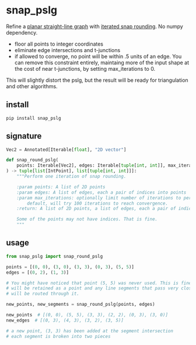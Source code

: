 # snap_pslg

Refine a [planar straight-line graph](https://en.wikipedia.org/wiki/Planar_straight-line_graph) with [iterated snap rounding](https://citeseerx.ist.psu.edu/viewdoc/summary?doi=10.1.1.23.220). No numpy dependency.

* floor all points to integer coordinates
* eliminate edge intersections and t-junctions
* if allowed to converge, no point will be within .5 units of an edge. You can remove this constraint entirely, maintaing more of the input shape at the cost of near t-junctions, by setting max_iterations to 0.

This will slightly distort the pslg, but the result will be ready for triangulation and other algorithms.

## install
~~~
pip install snap_pslg
~~~

## signature
~~~python
Vec2 = Annotated[Iterable[float], "2D vector"]

def snap_round_pslg(
    points: Iterable[Vec2], edges: Iterable[tuple[int, int]], max_iterations: int = 100
) -> tuple[list[IntPoint], list[tuple[int, int]]]:
    """Perform one iteration of snap rounding.

    :param points: A list of 2D points
    :param edges: A list of edges, each a pair of indices into points
    :param max_iterations: optionally limit number of iterations to perform. By
        default, will try 100 iterations to reach convergence.
    :return: A list of 2D points, a list of edges, each a pair of indices into points

    Some of the points may not have indices. That is fine.
    """
~~~

## usage

~~~python
from snap_pslg import snap_round_pslg

points = [(0, 0), (3, 0), (3, 3), (0, 3), (5, 5)]
edges = [(0, 2), (1, 3)]

# You might have noticed that point (5, 5) was never used. This is fine. It
# will be retained as a point and any line segments that pass very close to it
# will be routed through it.

new_points, new_segments = snap_round_pslg(points, edges)

new_points  # [(0, 0), (5, 5), (3, 3), (2, 2), (0, 3), (3, 0)]
new_edges  # [(0, 3), (4, 3), (3, 2), (3, 5)]

# a new point, (3, 3) has been added at the segment intersection
# each segment is broken into two pieces
~~~
